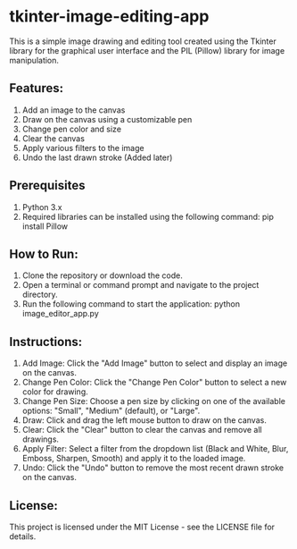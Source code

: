 # tkinter-image-editing-app
This is a simple image drawing and editing tool created using the Tkinter library for the graphical user interface and the PIL (Pillow) library for image manipulation.

## Features:

1. Add an image to the canvas
2. Draw on the canvas using a customizable pen
3. Change pen color and size
4. Clear the canvas
5. Apply various filters to the image
6. Undo the last drawn stroke (Added later)

## Prerequisites
1. Python 3.x
2. Required libraries can be installed using the following command:   pip install Pillow

## How to Run:

1. Clone the repository or download the code.
2. Open a terminal or command prompt and navigate to the project directory.
3. Run the following command to start the application:  python image_editor_app.py

## Instructions:

1. Add Image: Click the "Add Image" button to select and display an image on the canvas.
2. Change Pen Color: Click the "Change Pen Color" button to select a new color for drawing.
3. Change Pen Size: Choose a pen size by clicking on one of the available options: "Small", "Medium" (default), or "Large".
4. Draw: Click and drag the left mouse button to draw on the canvas.
5. Clear: Click the "Clear" button to clear the canvas and remove all drawings.
6. Apply Filter: Select a filter from the dropdown list (Black and White, Blur, Emboss, Sharpen, Smooth) and apply it to the loaded image.
7. Undo: Click the "Undo" button to remove the most recent drawn stroke on the canvas.

## License:

This project is licensed under the MIT License - see the LICENSE file for details.
